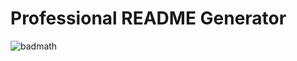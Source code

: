 # Professional README Generator

![badmath](https://img.shields.io/github/languages/top/lernantino/badmath)